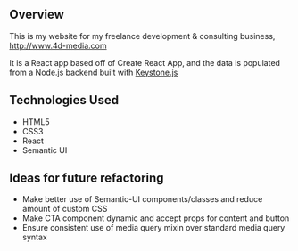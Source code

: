## Overview

This is my website for my freelance development & consulting business, http://www.4d-media.com

It is a React app based off of Create React App, and the data is populated from a Node.js backend built with <a href="https://keystonejs.com/">Keystone.js</a>

## Technologies Used

- HTML5
- CSS3
- React
- Semantic UI

## Ideas for future refactoring

- Make better use of Semantic-UI components/classes and reduce amount of custom CSS
- Make CTA component dynamic and accept props for content and button
- Ensure consistent use of media query mixin over standard media query syntax
